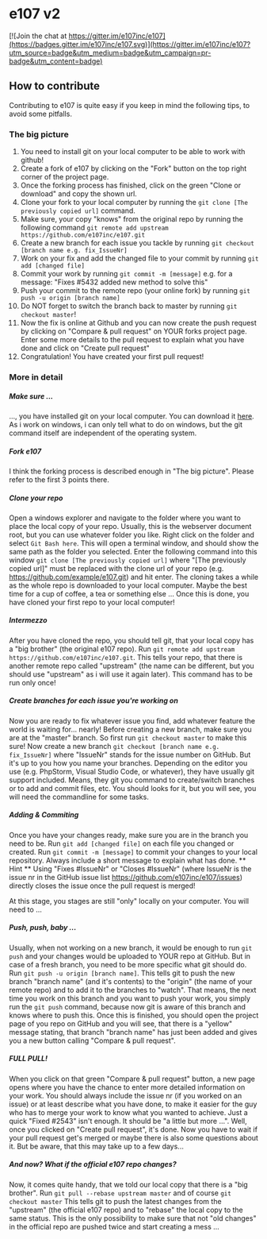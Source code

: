 # e107 v2 
[![Join the chat at https://gitter.im/e107inc/e107](https://badges.gitter.im/e107inc/e107.svg)](https://gitter.im/e107inc/e107?utm_source=badge&utm_medium=badge&utm_campaign=pr-badge&utm_content=badge)

## How to contribute 

Contributing to e107 is quite easy if you keep in mind the following tips, to avoid some pitfalls.

### The big picture

1. You need to install git on your local computer to be able to work with github! 
2. Create a fork of e107 by clicking on the "Fork" button on the top right corner of the project page.
3. Once the forking process has finished, click on the green "Clone or download" and copy the shown url.
4. Clone your fork to your local computer by running the `git clone [The previously copied url]` command.
5. Make sure, your copy "knows" from the original repo by running the following command `git remote add upstream https://github.com/e107inc/e107.git`
6. Create a new branch for each issue you tackle by running `git checkout [branch name e.g. fix_IssueNr]`
7. Work on your fix and add the changed file to your commit by running `git add [changed file]`
8. Commit your work by running `git commit -m [message]` e.g. for a message: "Fixes #5432 added new method to solve this" 
9. Push your commit to the remote repo (your online fork) by running `git push -u origin [branch name]`
10. Do NOT forget to switch the branch back to master by running `git checkout master`!
11. Now the fix is online at Github and you can now create the push request by clicking on "Compare & pull request" on YOUR forks project page. Enter some more details to the pull request to explain what you have done and click on "Create pull request"
12. Congratulation! You have created your first pull request!


### More in detail 

##### Make sure ... 

..., you have installed git on your local computer. You can download it [here](https://git-scm.com/downloads).
As i work on windows, i can only tell what to do on windows, but the git command itself are independent of the operating system.
      

##### Fork e107

I think the forking process is described enough in "The big picture". Please refer to the first 3 points there.


##### Clone your repo

Open a windows explorer and navigate to the folder where you want to place the  local copy of your repo. Usually, this is the webserver document root, but you can use whatever folder you like.
Right click on the folder and select `Git Bash here`. This will open a terminal window, and should show the same path as the folder you selected.
Enter the following command into this window `git clone [The previously copied url]` where "[The previously copied url]" must be replaced with the clone url of your repo (e.g. https://github.com/example/e107.git) and hit enter.
The cloning takes a while as the whole repo is downloaded to your local computer.
Maybe the best time for a cup of coffee, a tea or something else ...
Once this is done, you have cloned your first repo to your local computer!


##### Intermezzo

After you have cloned the repo, you should tell git, that your local copy has a "big brother" (the original e107 repo).
Run `git remote add upstream https://github.com/e107inc/e107.git`. This tells your repo, that there is another remote repo called "upstream" (the name can be different, but you should use "upstream" as i will use it again later).
This command has to be run only once!


##### Create branches for each issue you're working on

Now you are ready to fix whatever issue you find, add whatever feature the world is waiting for... nearly!
Before creating a new branch, make sure you are at the "master" branch. 
So first run `git checkout master` to make this sure!
Now create a new branch `git checkout [branch name e.g. fix_IssueNr]` where "IssueNr" stands for the issue number on GitHub. But it's up to you how you name your branches.
Depending on the editor you use (e.g. PhpStorm, Visual Studio Code, or whatever), they have usually git support included. Means, they git you command to create/switch branches or to add and commit files, etc. You should looks for it, but you will see, you will need the commandline for some tasks.


##### Adding & Commiting

Once you have your changes ready, make sure you are in the branch you need to be.
Run `git add [changed file]` on each file you changed or created.
Run `git commit -m [message]` to commit your changes to your local repository. Always include a short message to explain what has done. 
** Hint ** Using "Fixes #IssueNr" or "Closes #IssueNr" (where IssueNr is the issue nr in the GitHub issue list https://github.com/e107inc/e107/issues) directly closes the issue once the pull request is merged!

At this stage, you stages are still "only" locally on your computer. You will need to ...


##### Push, push, baby ...

Usually, when not working on a new branch, it would be enough to run `git push` and your changes would be uploaded to YOUR repo at GitHub.
But in case of a fresh branch, you need to be more specific what git should do.
Run `git push -u origin [branch name]`.
This tells git to push the new branch "branch name" (and it's contents) to the "origin" (the name of your remote repo) and to add it to the branches to "watch". That means, the next time you work on this branch and you want to push your work, you simply run the `git push` command, because now git is aware of this branch and knows where to push this.
Once this is finished, you should open the project page of you repo on GitHub and you will see, that there is a "yellow" message stating, that branch "branch name" has just been added and gives you a new button calling "Compare & pull request".


##### FULL PULL!

When you click on that green "Compare & pull request" button, a new page opens where you have the chance to enter more detailed information on your work. You should always include the issue nr (if you worked on an issue) or at least describe what you have done, to make it easier for the guy who has to merge your work to know what you wanted to achieve.
Just a quick "Fixed #2543" isn't enough. It should be "a little but more ...".
Well, once you clicked on "Create pull request", it's done. Now you have to wait if your pull request get's merged or maybe there is also some questions about it. But be aware, that this may take up to a few days...


##### And now? What if the official e107 repo changes?

Now, it comes quite handy, that we told our local copy that there is a "big brother".
Run `git pull --rebase upstream master` and of course `git checkout master`
This tells git to push the latest changes from the "upstream" (the official e107 repo) and to "rebase" the local copy to the same status.
This is the only possibility to make sure that not "old changes" in the official repo are pushed twice and start creating a mess ...